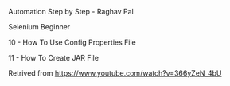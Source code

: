 Automation Step by Step - Raghav Pal

Selenium Beginner

10 - How To Use Config Properties File

11 - How To Create JAR File

Retrived from https://www.youtube.com/watch?v=366yZeN_4bU
